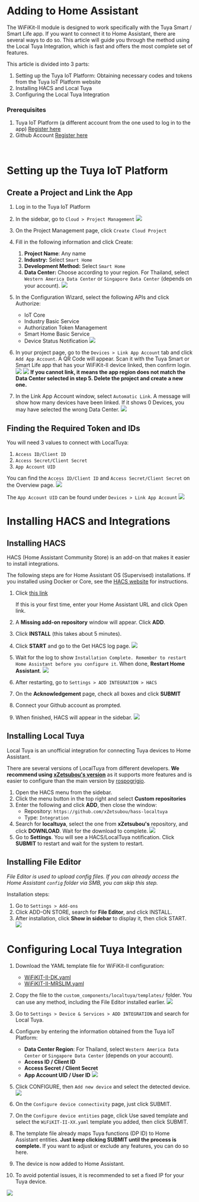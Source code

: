 # Adding to Home Assistant

The WiFiKit-II module is designed to work specifically with the Tuya Smart / Smart Life app. If you want to connect it to Home Assistant, there are several ways to do so. This article will guide you through the method using the Local Tuya Integration, which is fast and offers the most complete set of features.

This article is divided into 3 parts:

1. Setting up the Tuya IoT Platform: Obtaining necessary codes and tokens from the Tuya IoT Platform website
2. Installing HACS and Local Tuya
3. Configuring the Local Tuya Integration

### **Prerequisites**

1. Tuya IoT Platform (a different account from the one used to log in to the app) [Register here](https://auth.tuya.com/register?)
2. Github Account [Register here](https://github.com/signup)

<br>

# Setting up the Tuya IoT Platform

## Create a Project and Link the App

1. Log in to the Tuya IoT Platform
2. In the sidebar, go to `Cloud > Project Management`
![](../img/localtuya/iot-1.png)
3. On the Project Management page, click `Create Cloud Project`
4. Fill in the following information and click Create:
    1. **Project Name**: Any name
    2. **Industry:** Select `Smart Home`
    3. **Development Method:** Select `Smart Home`
    4. **Data Center:** Choose according to your region. For Thailand, select `Western America Data Center` or `Singapore Data Center` (depends on your account).
    ![](../img/localtuya/iot-2.png)

5. In the Configuration Wizard, select the following APIs and click Authorize:
    - IoT Core
    - Industry Basic Service
    - Authorization Token Management
    - Smart Home Basic Service
    - Device Status Notification
    ![](../img/localtuya/iot-3.png)

6. In your project page, go to the `Devices > Link App Account` tab and click `Add App Account`. A QR Code will appear. Scan it with the Tuya Smart or Smart Life app that has your WiFiKit-II device linked, then confirm login.
![](../img/localtuya/iot-4.png)
![](../img/localtuya/iot-5.jpg)
**If you cannot link, it means the app region does not match the Data Center selected in step 5. Delete the project and create a new one.**

7. In the Link App Account window, select `Automatic Link`. A message will show how many devices have been linked. If it shows 0 Devices, you may have selected the wrong Data Center.
![](../img/localtuya/iot-6.png)

## Finding the Required Token and IDs

You will need 3 values to connect with LocalTuya:

1. `Access ID/Client ID`
2. `Access Secret/Client Secret`
3. `App Account UID`

You can find the `Access ID/Client ID` and `Access Secret/Client Secret` on the Overview page.
![](../img/localtuya/iot-7.png)

The `App Account UID` can be found under `Devices > Link App Account`
![](../img/localtuya/iot-8.png)

# Installing HACS and Integrations

## Installing HACS

HACS (Home Assistant Community Store) is an add-on that makes it easier to install integrations.

The following steps are for Home Assistant OS (Supervised) installations. If you installed using Docker or Core, see the [HACS website](https://www.hacs.xyz/docs/use/download/download/) for instructions.

1. Click [this link](https://my.home-assistant.io/redirect/supervisor_addon/?addon=cb646a50_get&repository_url=https%3A%2F%2Fgithub.com%2Fhacs%2Faddons)
    
    If this is your first time, enter your Home Assistant URL and click Open link.
    
2. A **Missing add-on repository** window will appear. Click **ADD**.
3. Click **INSTALL** (this takes about 5 minutes).
4. Click **START** and go to the Get HACS log page.
![](../img/localtuya/hacs-1.png)

5. Wait for the log to show `Installation Complete. Remember to restart Home Assistant before you configure it`. When done, **Restart Home Assistant**.
![](../img/localtuya/hacs-2.png)

6. After restarting, go to `Settings > ADD INTEGRATION > HACS`
7. On the **Acknowledgement** page, check all boxes and click **SUBMIT**
8. Connect your Github account as prompted.
9. When finished, HACS will appear in the sidebar.
![](../img/localtuya/hacs-3.png)

## Installing Local Tuya

Local Tuya is an unofficial integration for connecting Tuya devices to Home Assistant.

There are several versions of LocalTuya from different developers. **We recommend using [xZetsubou's version](https://github.com/xZetsubou/hass-localtuya)** as it supports more features and is easier to configure than the main version by [rospogrigio](https://github.com/rospogrigio/localtuya).

1. Open the HACS menu from the sidebar.
2. Click the menu button in the top right and select **Custom repositories**
3. Enter the following and click **ADD**, then close the window:
    - Repository: `https://github.com/xZetsubou/hass-localtuya`
    - Type: `Integration`
4. Search for **localtuya**, select the one from **xZetsubou's** repository, and click **DOWNLOAD**. Wait for the download to complete.
![](../img/localtuya/hacs-4.png)
5. Go to **Settings**. You will see a HACS/LocalTuya notification. Click **SUBMIT** to restart and wait for the system to restart.

## Installing File Editor

*File Editor is used to upload config files. If you can already access the Home Assistant `config` folder via SMB, you can skip this step.*

Installation steps:

1. Go to `Settings > Add-ons`
2. Click ADD-ON STORE, search for **File Editor**, and click INSTALL.
3. After installation, click **Show in sidebar** to display it, then click START.
![](../img/localtuya/fe-1.png)

# Configuring Local Tuya Integration

1. Download the YAML template file for WiFiKit-II configuration:
    - <a href="../files/WiFiKIT-II-DK.yaml" download> WiFiKIT-II-DK.yaml </a>
    - <a href="../files/WiFiKIT-II-MRSLIM.yaml" download> WiFiKIT-II-MRSLIM.yaml </a>
2. Copy the file to the `custom_components/localtuya/templates/` folder. You can use any method, including the File Editor installed earlier.
![](../img/localtuya/localtuya-1.png)

3. Go to `Settings > Device & Services > ADD INTEGRATION` and search for Local Tuya.
4. Configure by entering the information obtained from the Tuya IoT Platform:
    - **Data Center Region**: For Thailand, select `Western America Data Center` or `Singapore Data Center` (depends on your account).
    - **Access ID / Client ID**
    - **Access Secret / Client Secret**
    - **App Account UID / User ID**
    ![](../img/localtuya/localtuya-2.png)

5. Click CONFIGURE, then `Add new device` and select the detected device.
    ![](../img/localtuya/localtuya-3.png)
6. On the `Configure device connectivity` page, just click SUBMIT.
7. On the `Configure device entities` page, click Use saved template and select the `WiFiKIT-II-XX.yaml` template you added, then click SUBMIT.
8. The template file already maps Tuya functions (DP ID) to Home Assistant entities. **Just keep clicking SUBMIT until the process is complete.** If you want to adjust or exclude any features, you can do so here.
9. The device is now added to Home Assistant.
10. To avoid potential issues, it is recommended to set a fixed IP for your Tuya device.

![](../img/localtuya/localtuya-4.png)
